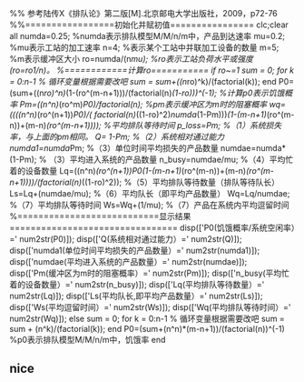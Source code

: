 %% 参考陆传X《排队论》第二版[M].北京邮电大学出版社，2009，p72-76
%%=================初始化并赋初值================
clc;clear all
numda=0.25;    %numda表示排队模型M/M/n/m中，产品到达速率
mu=0.2;        %mu表示工站的加工速率
n=4;          %表示某个工站中并联加工设备的数量
m=5;          %m表示缓冲区大小
ro=numda/(n*mu);   %ro表示工站负荷水平或强度(ro=ro1/n)。
%============计算ro===========
if ro~=1
    sum = 0;
    for k = 0:n-1 % 循环变量根据需要改吧
      sum = sum+((n*ro)^k)/(factorial(k));
    end
    P0=(sum+((n*ro)^n)*(1-(ro^(m-n+1)))/(factorial(n)*(1-ro)))^(-1);  %计算p0表示饥饿概率
    Pm=((n^n)*(ro^m)*P0)/factorial(n);   %pm表示缓冲区为m时的阻塞概率
    wq=((((n^n)*(ro^(n+1))*P0)/( factorial(n)*((1-ro)^2)*numda*(1-Pm)))*(1-(m-n+1)*(ro^(m-n))+(m-n)*(ro^(m-n+1)))); %平均排队等待时间
    p_loss=Pm;  %（1）系统损失率，与上面的pm相同。
    Q= 1-Pm;     %（2）系统相对通过能力
    numda1=numda*Pm;    %（3）单位时间平均损失的产品数量
    numdae=numda*(1-Pm);    % （3）平均进入系统的产品数量
    n_busy=numdae/mu;     %（4）平均忙着的设备数量
    Lq=((n^n)*(ro^(n+1))*P0*(1-(m-n+1)*(ro^(m-n))+(m-n)*(ro^(m-n+1))))/(factorial(n)*((1-ro)^2));   %（5）平均排队等待数量（排队等待队长）
    Ls=Lq+(numdae/mu);   %（6）平均队长（即平均产品数量）
    Wq=Lq/numdae;    %（7）平均排队等待时间
    Ws=Wq+(1/mu);     %（7）产品在系统内平均逗留时间
%===========================显示结果================================
    disp(['P0(饥饿概率/系统空闲率）=' num2str(P0)]);
    disp(['Q(系统相对通过能力）=' num2str(Q)]);
    disp(['numda1(单位时间平均损失的产品数量）=' num2str(numda1)]);
    disp(['numdae(平均进入系统的产品数量）=' num2str(numdae)]);
    disp(['Pm(缓冲区为m时的阻塞概率）=' num2str(Pm)]);
    disp(['n_busy(平均忙着的设备数量）=' num2str(n_busy)]);
    disp(['Lq(平均排队等待数量）=' num2str(Lq)]);
    disp(['Ls(平均队长,即平均产品数量）=' num2str(Ls)]);
    disp(['Ws(平均逗留时间）=' num2str(Ws)]);
    disp(['Wq(平均排队等待时间）=' num2str(Wq)]);
else
    sum = 0;
    for k = 0:n-1 % 循环变量根据需要改吧
      sum = sum + (n^k)/(factorial(k));
    end
    P0=(sum+(n^n)*(m-n+1))/(factorial(n))^(-1)      %p0表示排队模型M/M/n/m中，饥饿率
end
## nice
